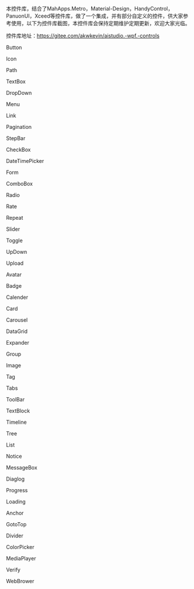 本控件库，结合了MahApps.Metro，Material-Design，HandyControl，PanuonUI，Xceed等控件库，做了一个集成，并有部分自定义的控件，供大家参考使用，以下为控件库截图，本控件库会保持定期维护定期更新，欢迎大家光临。

控件库地址：https://gitee.com/akwkevin/aistudio.-wpf.-controls

Button


Icon


Path


TextBox


DropDown


Menu


Link 

Pagination


StepBar


CheckBox


DateTimePicker


Form


ComboBox


Radio


Rate


Repeat


Slider


Toggle


UpDown


Upload


Avatar


Badge


Calender


Card


Carousel


DataGrid


Expander


Group


Image


Tag


Tabs


ToolBar


TextBlock


Timeline


Tree


List


Notice


MessageBox


Diaglog


Progress


Loading


Anchor


GotoTop


Divider


ColorPicker


MediaPlayer


Verify


WebBrower


 